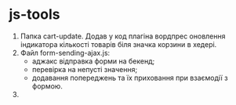 # js-tools
1) Папка cart-update. Додав у код плагіна вордпрес оновлення індикатора кількості товарів біля значка корзини в хедері.
2) Файл form-sending-ajax.js:
	- аджакс відправка форми на бекенд;
	- перевірка на непусті значення;
	- додавання попереджень та їх приховання при взаємодії з формою.
3) 
 
